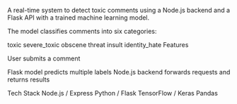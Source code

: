 A real-time system to detect toxic comments using a Node.js backend and a Flask API with a trained machine learning model.

The model classifies comments into six categories:

toxic
severe_toxic
obscene
threat
insult
identity_hate
Features

User submits a comment

Flask model predicts multiple labels
Node.js backend forwards requests and returns results

Tech Stack
Node.js / Express
Python / Flask
TensorFlow / Keras
Pandas
